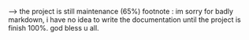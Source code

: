 --> the project is still maintenance (65%)
footnote : 
im sorry for badly markdown, i have no idea to write the documentation until the project is finish 100%.
god bless u all.

